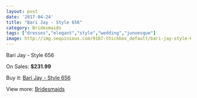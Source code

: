 ```yaml
---
layout: post
date: '2017-04-24'
title: "Bari Jay - Style 656"
category: Bridesmaids
tags: ["dresses","elegant","style","wedding","junoesque"]
image: http://img.sequinious.com/9187-thickbox_default/bari-jay-style-656.jpg
---
```

Bari Jay - Style 656

On Sales: **$231.99**
<a href="https://www.sequinious.com/bridesmaids/3936-bari-jay-style-656.html"><amp-img layout="responsive" width="600" height="600" src="//img.sequinious.com/9187-thickbox_default/bari-jay-style-656.jpg" alt="Bari Jay - Style 656 0" /></a>
<a href="https://www.sequinious.com/bridesmaids/3936-bari-jay-style-656.html"><amp-img layout="responsive" width="600" height="600" src="//img.sequinious.com/9188-thickbox_default/bari-jay-style-656.jpg" alt="Bari Jay - Style 656 1" /></a>

Buy it: [Bari Jay - Style 656](https://www.sequinious.com/bridesmaids/3936-bari-jay-style-656.html "Bari Jay - Style 656")

View more: [Bridesmaids](https://www.sequinious.com/3-bridesmaids "Bridesmaids")